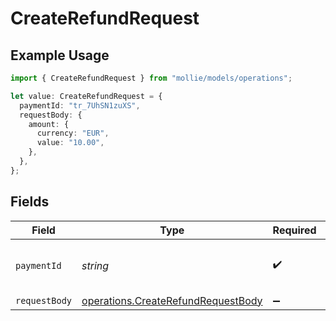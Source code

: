 # CreateRefundRequest

## Example Usage

```typescript
import { CreateRefundRequest } from "mollie/models/operations";

let value: CreateRefundRequest = {
  paymentId: "tr_7UhSN1zuXS",
  requestBody: {
    amount: {
      currency: "EUR",
      value: "10.00",
    },
  },
};
```

## Fields

| Field                                                                                    | Type                                                                                     | Required                                                                                 | Description                                                                              | Example                                                                                  |
| ---------------------------------------------------------------------------------------- | ---------------------------------------------------------------------------------------- | ---------------------------------------------------------------------------------------- | ---------------------------------------------------------------------------------------- | ---------------------------------------------------------------------------------------- |
| `paymentId`                                                                              | *string*                                                                                 | :heavy_check_mark:                                                                       | Provide the ID of the related payment.                                                   | tr_7UhSN1zuXS                                                                            |
| `requestBody`                                                                            | [operations.CreateRefundRequestBody](../../models/operations/createrefundrequestbody.md) | :heavy_minus_sign:                                                                       | N/A                                                                                      |                                                                                          |